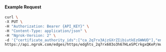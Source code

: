 <!-- Code generated for API Clients. DO NOT EDIT. -->

#### Example Request

```bash
curl \
-X PUT \
-H "Authorization: Bearer {API_KEY}" \
-H "Content-Type: application/json" \
-H "Ngrok-Version: 2" \
-d '{"certificate_authority_ids":["ca_2q7rx3AjzGXrZIibiutkEzGWWUD"],"enabled":true}' \
https://api.ngrok.com/edges/https/edghts_2q7rx603o3h67HLeSPCrkgxQKeP/mutual_tls
```
